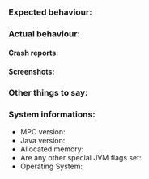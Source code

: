 ### Expected behaviour: ###
### Actual behaviour: ###
#### Crash reports: ####
#### Screenshots: ####
### Other things to say: ###
### System informations: ###
- MPC version: 
- Java version: 
- Allocated memory: 
- Are any other special JVM flags set: 
- Operating System: 
